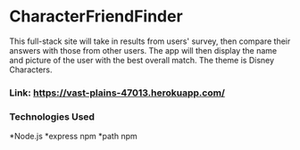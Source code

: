 # CharacterFriendFinder

This full-stack site will take in results from users' survey, then compare their answers with those from other users. The app will then display the name and picture of the user with the best overall match.  The theme is Disney Characters.

### Link: https://vast-plains-47013.herokuapp.com/

### Technologies Used
*Node.js
*express npm
*path npm

